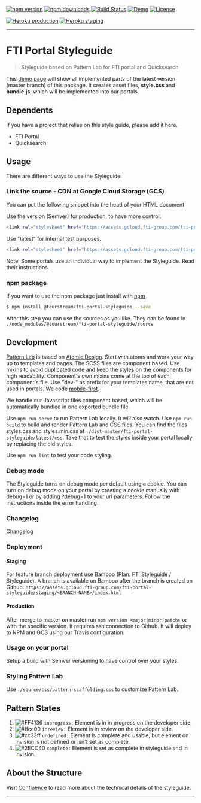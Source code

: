 [![npm version][npm-version-image]][npm-version-url]
[![npm downloads][npm-downloads-image]][npm-downloads-url]
[![Build Status][travis-image]][travis-url]
[![Demo][demo-image]][demo-url]
[![License][license-image]][license-url]

[![Heroku production][heroku-production-image]][heroku-production-url]
[![Heroku staging][heroku-staging-image]][heroku-staging-url]
***

# FTI Portal Styleguide

> Styleguide based on Pattern Lab for FTI portal and Quicksearch

This [demo page][demo-url] will show all implemented parts of the latest version (master branch) of this package.
It creates asset files, **style.css** and **bundle.js**, which will be implemented into our portals.

## Dependents

If you have a project that relies on this style guide, please add it here.
- FTI Portal
- Quicksearch

## Usage

There are different ways to use the Styleguide:

### Link the source - CDN at Google Cloud Storage (GCS)

You can put the following snippet into the head of your HTML document

Use the version (Semver) for production, to have more control.
```sh
<link rel="stylesheet" href="https://assets.gcloud.fti-group.com/fti-portal-styleguide/<VERSION>/css/style.css">
```
Use "latest" for internal test purposes.
```sh
<link rel="stylesheet" href="https://assets.gcloud.fti-group.com/fti-portal-styleguide/latest/css/style.css">
```
Note: Some portals use an individual way to implement the Styleguide. Read their instructions.

### npm package

If you want to use the npm package just install with [npm](https://www.npmjs.com/)

```sh
$ npm install @tourstream/fti-portal-styleguide --save
```

After this step you can use the sources as you like. They can be found in `./node_modules/@tourstream/fti-portal-styleguide/source`

## Development

[Pattern Lab](https://patternlab.io/) is based on [Atomic Design](http://bradfrost.com/blog/post/atomic-web-design/). Start with atoms and work your way up to templates and pages.
The SCSS files are component based.
Use mixins to avoid duplicated code and keep the styles on the components for high readability.
Component's own mixins come at the top of each component's file.
Use "dev-" as prefix for your templates name, that are not used in portals.
We code [mobile-first](https://zellwk.com/blog/how-to-write-mobile-first-css/).

We handle our Javascript files component based, which will be automatically bundled in one exported bundle file.

Use `npm run serve` to run Pattern Lab locally. It will also watch.
Use `npm run build` to build and render Pattern Lab and CSS files. You can find the files styles.css and styles.min.css  at `./dist-master/fti-portal-styleguide/latest/css`.
Take that to test the styles inside your portal locally by replacing the old styles.

Use `npm run lint` to test your code styling.

### Debug mode
The Styleguide turns on debug mode per default using a cookie.
You can turn on debug mode on your portal by creating a cookie manually with debug=1 or by adding ?debug=1 to your url parameters.
Follow the instructions inside the error handling.

### Changelog
[Changelog](https://github.com/tourstream/fti-portal-styleguide/blob/master/CHANGELOG.md)

### Deployment
#### Staging
For feature branch deployment use Bamboo (Plan: FTI Styleguide / Styleguide).
A branch is available on Bamboo after the branch is created on Github.
`https://assets.gcloud.fti-group.com/fti-portal-styleguide/staging/<BRANCH-NAME>/index.html`

#### Production
After merge to master on master run `npm version <major|minor|patch>` or with the specific version.
It requires ssh connection to Github. It will deploy to NPM and GCS using our Travis configuration.

### Usage on your portal
Setup a build with Semver versioning to have control over your styles.

### Styling Pattern Lab
Use `./source/css/pattern-scaffolding.css` to customize Pattern Lab.

## Pattern States

1. ![#FF4136](https://placehold.it/15/ff4136/000000?text=+) `inprogress:` Element is in in progress on the developer side.
2. ![#ffcc00](https://placehold.it/15/ffccoo/000000?text=+) `inreview:` Element is in review on the developer side.
3. ![#cc33ff](https://placehold.it/15/cc33ff/000000?text=+) `undefined:` Element is complete and usable, but element on Invision is not defined or isn't set as complete.
4. ![#2ECC40](https://placehold.it/15/2ecc40/000000?text=+) `complete:` Element is set as complete in styleguide and in Invision.

## About the Structure
Visit [Confluence](https://confluence.fti-group.com/display/PORTALS/Styleguide?src=contextnavpagetreemode) to read more about the technical details of the styleguide.

***

[npm-version-image]: https://img.shields.io/npm/v/%40tourstream%2Ffti-portal-styleguide.svg?style=flat-square
[npm-version-url]: https://www.npmjs.com/package/@tourstream/fti-portal-styleguide
[npm-downloads-image]: https://img.shields.io/npm/dm/%40tourstream%2Ffti-portal-styleguide.svg?style=flat-square
[npm-downloads-url]: https://www.npmjs.com/package/@tourstream/fti-portal-styleguide

[travis-image]: https://img.shields.io/travis/tourstream/fti-portal-styleguide.svg?style=flat-square
[travis-url]: https://travis-ci.org/tourstream/fti-portal-styleguide

[demo-image]: https://img.shields.io/badge/Demo-latest-%230099cc.svg?style=flat-square
[demo-url]: https://assets.gcloud.fti-group.com/fti-portal-styleguide/latest/index.html

[license-image]: https://img.shields.io/github/license/tourstream/fti-portal-styleguide.svg?style=flat-square
[license-url]: https://github.com/tourstream/fti-portal-styleguide/blob/master/LICENSE

[heroku-production-image]: https://img.shields.io/badge/Heroku-production-79589F.svg?style=flat-square
[heroku-production-url]: https://fti-portal-styleguide.herokuapp.com/
[heroku-staging-image]: https://img.shields.io/badge/Heroku-staging-79589F.svg?style=flat-square
[heroku-staging-url]: https://fti-portal-styleguide-staging.herokuapp.com/
